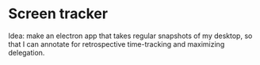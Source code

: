 # [](#screen-tracker)Screen tracker

Idea: make an electron app that takes regular snapshots of my desktop, so that I can annotate for retrospective time-tracking and maximizing delegation.
